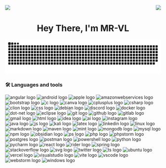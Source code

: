 <div style="display: flex; justify-content: space-between; align-items: stretch;">
  <div style="text-align: left; display: flex; align-items: center;">
    <a href="https://github.com/mr-vl/github-profile-trophy">
      <img width="350" src="https://github-profile-trophy.vercel.app/?username=mr-vl&row=2&column=3&theme=gruvbox&no-frame=true" />
    </a>
  </div>
  <div style="display: flex; align-items: center;">
    <picture>
      <source
        srcset="https://github-readme-stats-two-gamma-89.vercel.app/api/top-langs/?username=MR-VL&show_icons=true&locale=en&layout=pie&theme=dark&langs_count=20&exclude_repo=yt-transcript,sherlock"
        media="(prefers-color-scheme: dark)"
      />
      <img width="350" src="https://github-readme-stats-two-gamma-89.vercel.app/api/top-langs/?username=MR-VL&show_icons=true&locale=en&layout=pie" />
    </picture>
  </div>
</div>
<h1 align="center">Hey There, I'm MR-VL</h1>

<img src="https://raw.githubusercontent.com/zSnails/zSnails/output/snake.svg" alt="Snake animation" />

<h3 align="left">🛠 Languages and tools</h3>
<div align="left">
 

<img src="https://skillicons.dev/icons?i=angular" height="40" alt="angular logo" />
<img src="https://cdn.simpleicons.org/android/3DDC84" height="40" alt="android logo"  />
<img src="https://skillicons.dev/icons?i=apple" height="40" alt="apple logo" />
<img src="https://skillicons.dev/icons?i=aws" height="40" alt="amazonwebservices logo" />
<img src="https://skillicons.dev/icons?i=bootstrap" height="40" alt="bootstrap logo" />
<img src="https://cdn.jsdelivr.net/gh/devicons/devicon/icons/c/c-original.svg" height="40" alt="c logo" />
<img src="https://cdn.jsdelivr.net/gh/devicons/devicon/icons/canva/canva-original.svg" height="40" alt="canva logo" />
<img src="https://cdn.jsdelivr.net/gh/devicons/devicon/icons/cplusplus/cplusplus-original.svg" height="40" alt="cplusplus logo" />
<img src="https://cdn.jsdelivr.net/gh/devicons/devicon/icons/csharp/csharp-original.svg" height="40" alt="csharp logo" />
<img src="https://skillicons.dev/icons?i=clion" height="40" alt="clion logo" />
<img src="https://skillicons.dev/icons?i=css" height="40" alt="css logo" />
<img src="https://skillicons.dev/icons?i=debian" height="40" alt="debian logo" />
<img src="https://skillicons.dev/icons?i=discord" height="40" alt="discord logo" />
<img src="https://skillicons.dev/icons?i=docker" height="40" alt="docker logo" />
<img src="https://skillicons.dev/icons?i=dotnet" height="40" alt="dot-net logo" />
<img src="https://skillicons.dev/icons?i=eclipse" height="40" alt="eclipse logo" />
<img src="https://skillicons.dev/icons?i=git" height="40" alt="git logo" />
<img src="https://skillicons.dev/icons?i=github" height="40" alt="github logo" />
<img src="https://skillicons.dev/icons?i=gitlab" height="40" alt="gitlab logo" />
<img src="https://skillicons.dev/icons?i=gmail" height="40" alt="gmail logo" />
<img src="https://skillicons.dev/icons?i=html" height="40" alt="html logo" />
<img src="https://skillicons.dev/icons?i=idea" height="40" alt="idea logo" />
<img src="https://skillicons.dev/icons?i=ai" height="40" alt="ai logo" />
<img src="https://skillicons.dev/icons?i=instagram" height="40" alt="instagram logo" />
<img src="https://skillicons.dev/icons?i=java" height="40" alt="java logo" />
<img src="https://skillicons.dev/icons?i=js" height="40" alt="js logo" />
<img src="https://skillicons.dev/icons?i=kali" height="40" alt="kali logo" />
<img src="https://skillicons.dev/icons?i=latex" height="40" alt="latex logo" />
<img src="https://skillicons.dev/icons?i=linkedin" height="40" alt="linkedin logo" />
<img src="https://skillicons.dev/icons?i=linux" height="40" alt="linux logo" />
<img src="https://skillicons.dev/icons?i=md" height="40" alt="markdown logo" />
<img src="https://skillicons.dev/icons?i=maven" height="40" alt="maven logo" />
<img src="https://skillicons.dev/icons?i=mint" height="40" alt="mint logo" />
<img src="https://skillicons.dev/icons?i=mongodb" height="40" alt="mongodb logo" />
<img src="https://skillicons.dev/icons?i=mysql" height="40" alt="mysql logo" />
<img src="https://skillicons.dev/icons?i=npm" height="40" alt="npm logo" />
<img src="https://skillicons.dev/icons?i=obsidian" height="40" alt="obsidian logo" />
<img src="https://skillicons.dev/icons?i=ps" height="40" alt="ps logo" />
<img src="https://skillicons.dev/icons?i=php" height="40" alt="php logo" />
<img src="https://skillicons.dev/icons?i=phpstorm" height="40" alt="phpstorm logo" />
<img src="https://skillicons.dev/icons?i=postgres" height="40" alt="postgres logo" />
<img src="https://skillicons.dev/icons?i=postman" height="40" alt="postman logo" />
<img src="https://skillicons.dev/icons?i=powershell" height="40" alt="powershell logo" />
<img src="https://skillicons.dev/icons?i=py" height="40" alt="python logo" />
<img src="https://skillicons.dev/icons?i=pycharm" height="40" alt="pycharm logo" />
<img src="https://skillicons.dev/icons?i=react" height="40" alt="react logo" />
<img src="https://skillicons.dev/icons?i=rider" height="40" alt="rider logo" />
<img src="https://skillicons.dev/icons?i=spring" height="40" alt="spring logo" />
<img src="https://skillicons.dev/icons?i=stackoverflow" height="40" alt="stackoverflow logo" />
<img src="https://skillicons.dev/icons?i=svg" height="40" alt="svg logo" />
<img src="https://skillicons.dev/icons?i=twitter" height="40" alt="twitter logo" />
<img src="https://skillicons.dev/icons?i=ts" height="40" alt="ts logo" />
<img src="https://skillicons.dev/icons?i=ubuntu" height="40" alt="ubuntu logo" />
<img src="https://skillicons.dev/icons?i=vercel" height="40" alt="vercel logo" />
<img src="https://skillicons.dev/icons?i=visualstudio" height="40" alt="visualstudio logo" />
<img src="https://skillicons.dev/icons?i=vite" height="40" alt="vite logo" />
<img src="https://skillicons.dev/icons?i=vscode" height="40" alt="vscode logo" />
<img src="https://skillicons.dev/icons?i=webstorm" height="40" alt="webstorm logo" />
<img src="https://skillicons.dev/icons?i=widows" height="40" alt="windows logo" />
</div>
